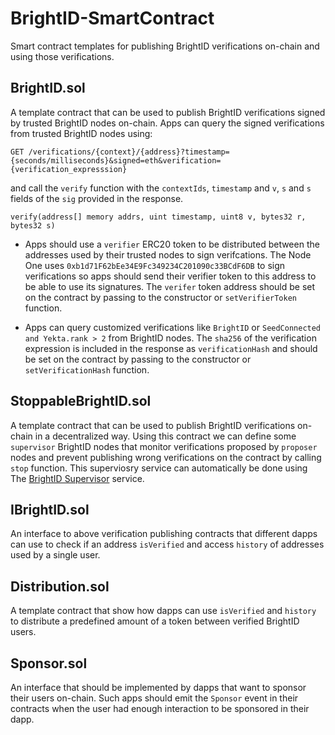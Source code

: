 # BrightID-SmartContract

Smart contract templates for publishing BrightID verifications on-chain and using those verifications.

## BrightID.sol

A template contract that can be used to publish BrightID verifications signed by trusted BrightID nodes on-chain.
Apps can query the signed verifications from trusted BrightID nodes using:

`GET /verifications/{context}/{address}?timestamp={seconds/milliseconds}&signed=eth&verification={verification_expresssion}`

and call the `verify` function with the `contextIds`, `timestamp` and `v`, `s` and `s` fields of the `sig` provided in the response.

`verify(address[] memory addrs, uint timestamp, uint8 v, bytes32 r, bytes32 s)`

- Apps should use a `verifier` ERC20 token to be distributed between the addresses used by their trusted nodes to sign verifcations.
The Node One uses `0xb1d71F62bEe34E9Fc349234C201090c33BCdF6DB` to sign verifications so apps should send their verifier token to this address
to be able to use its signatures. The `verifer` token address should be set on the contract by passing to the constructor or `setVerifierToken` function.

- Apps can query customized verifications like `BrightID` or `SeedConnected and Yekta.rank > 2` from BrightID nodes.
  The `sha256` of the verification expression is included in the response as `verificationHash` and should be set on the contract
  by passing to the constructor or `setVerificationHash` function.

## StoppableBrightID.sol

A template contract that can be used to publish BrightID verifications on-chain in a decentralized way.
Using this contract we can define some `supervisor` BrightID nodes that monitor verifications proposed by `proposer` nodes and prevent publishing wrong verifications on the contract by calling `stop` function. This superviosry service can automatically be done using The [BrightID Supervisor](https://github.com/BrightID/BrightID-Supervisor/) service.

## IBrightID.sol

An interface to above verification publishing contracts that different dapps can use to check if an address `isVerified`
and access `history` of addresses used by a single user.

## Distribution.sol

A template contract that show how dapps can use `isVerified` and `history` to distribute a predefined amount of a token between verified BrightID users.

## Sponsor.sol

An interface that should be implemented by dapps that want to sponsor their users on-chain. Such apps should emit the `Sponsor` event in their contracts when
the user had enough interaction to be sponsored in their dapp.
